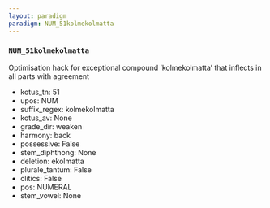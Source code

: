 ```yaml
---
layout: paradigm
paradigm: NUM_51kolmekolmatta
---
```

### ` NUM_51kolmekolmatta `

Optimisation hack for exceptional compound ’kolmekolmatta’ that inflects in all parts with agreement
* kotus_tn: 51
* upos: NUM
* suffix_regex: kolmekolmatta
* kotus_av: None
* grade_dir: weaken
* harmony: back
* possessive: False
* stem_diphthong: None
* deletion: ekolmatta
* plurale_tantum: False
* clitics: False
* pos: NUMERAL
* stem_vowel: None
